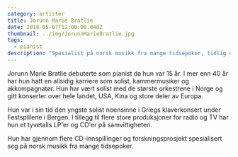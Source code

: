 ```yaml
---
category: artister
title: Jorunn Marie Bratlie
date: 2018-05-07T12:00:00.048Z
thumbnail: ../img/JorunnMarieBratlie.jpg
tags:
  - pianist
description: "Spesialist på norsk musikk fra mange tidsepoker, tidlig debutant og har bedrevet omfattende turnévirksomhet."
---
```

Jorunn Marie Bratlie debuterte som pianist da hun var 15 år.
I mer enn 40 år har hun hatt en allsidig karriere som solist, kammermusiker og akkompagnatør.
Hun har vært solist med de største orkestrene i Norge og gitt konserter over hele landet, USA, Kina og store deler av Europa.

Hun var i sin tid den yngste solist noensinne i Griegs klaverkonsert under Festspillene i Bergen.
I tillegg til flere store produksjoner for radio og TV har hun et tyvetalls LP'er og CD'er på samvittigheten.

Hun har gjennom flere CD-innspillinger og forskningsprosjekt spesialisert seg på norsk musikk fra mange tidsepoker.
